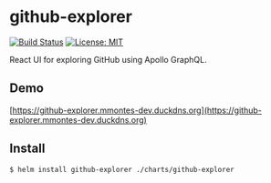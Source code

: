 # github-explorer
[![Build Status](https://travis-ci.org/mmontes11/github-explorer.svg?branch=master)](https://travis-ci.org/mmontes11/github-explorer)
[![License: MIT](https://img.shields.io/badge/License-MIT-yellow.svg)](https://opensource.org/licenses/MIT)

React UI for exploring GitHub using Apollo GraphQL.

## Demo

[https://github-explorer.mmontes-dev.duckdns.org](https://github-explorer.mmontes-dev.duckdns.org)


## Install

```bash
$ helm install github-explorer ./charts/github-explorer
```